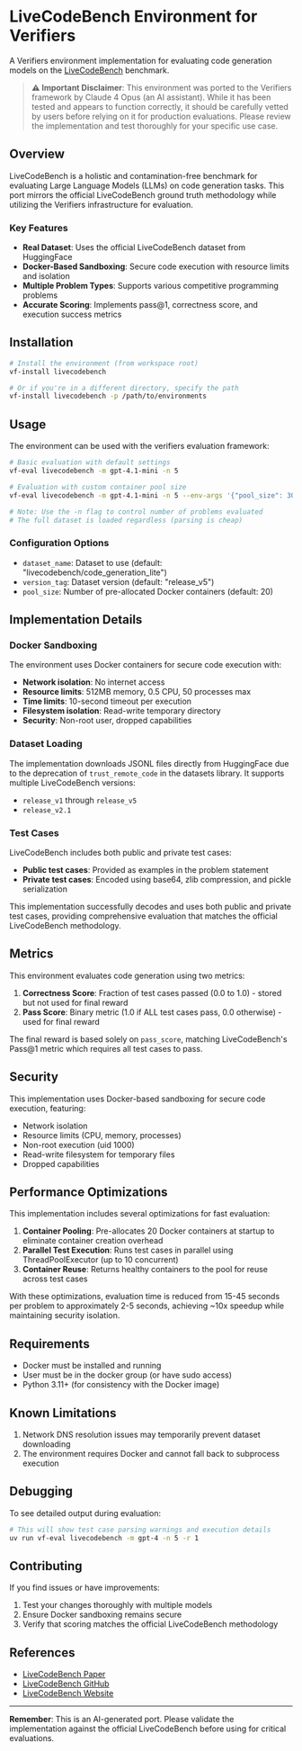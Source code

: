 # LiveCodeBench Environment for Verifiers

A Verifiers environment implementation for evaluating code generation models on the [LiveCodeBench](https://livecodebench.github.io/) benchmark.

> **⚠️ Important Disclaimer**: This environment was ported to the Verifiers framework by Claude 4 Opus (an AI assistant). While it has been tested and appears to function correctly, it should be carefully vetted by users before relying on it for production evaluations. Please review the implementation and test thoroughly for your specific use case.

## Overview

LiveCodeBench is a holistic and contamination-free benchmark for evaluating Large Language Models (LLMs) on code generation tasks. This port mirrors the official LiveCodeBench ground truth methodology while utilizing the Verifiers infrastructure for evaluation.

### Key Features

- **Real Dataset**: Uses the official LiveCodeBench dataset from HuggingFace
- **Docker-Based Sandboxing**: Secure code execution with resource limits and isolation
- **Multiple Problem Types**: Supports various competitive programming problems
- **Accurate Scoring**: Implements pass@1, correctness score, and execution success metrics

## Installation

```bash
# Install the environment (from workspace root)
vf-install livecodebench

# Or if you're in a different directory, specify the path
vf-install livecodebench -p /path/to/environments
```

## Usage

The environment can be used with the verifiers evaluation framework:

```bash
# Basic evaluation with default settings
vf-eval livecodebench -m gpt-4.1-mini -n 5

# Evaluation with custom container pool size
vf-eval livecodebench -m gpt-4.1-mini -n 5 --env-args '{"pool_size": 30}'

# Note: Use the -n flag to control number of problems evaluated
# The full dataset is loaded regardless (parsing is cheap)
```

### Configuration Options

- `dataset_name`: Dataset to use (default: "livecodebench/code_generation_lite")
- `version_tag`: Dataset version (default: "release_v5")
- `pool_size`: Number of pre-allocated Docker containers (default: 20)

## Implementation Details

### Docker Sandboxing

The environment uses Docker containers for secure code execution with:
- **Network isolation**: No internet access
- **Resource limits**: 512MB memory, 0.5 CPU, 50 processes max
- **Time limits**: 10-second timeout per execution
- **Filesystem isolation**: Read-write temporary directory
- **Security**: Non-root user, dropped capabilities

### Dataset Loading

The implementation downloads JSONL files directly from HuggingFace due to the deprecation of `trust_remote_code` in the datasets library. It supports multiple LiveCodeBench versions:
- `release_v1` through `release_v5`
- `release_v2.1`

### Test Cases

LiveCodeBench includes both public and private test cases:
- **Public test cases**: Provided as examples in the problem statement
- **Private test cases**: Encoded using base64, zlib compression, and pickle serialization

This implementation successfully decodes and uses both public and private test cases, providing comprehensive evaluation that matches the official LiveCodeBench methodology.

## Metrics

This environment evaluates code generation using two metrics:

1. **Correctness Score**: Fraction of test cases passed (0.0 to 1.0) - stored but not used for final reward
2. **Pass Score**: Binary metric (1.0 if ALL test cases pass, 0.0 otherwise) - used for final reward

The final reward is based solely on `pass_score`, matching LiveCodeBench's Pass@1 metric which requires all test cases to pass.

## Security

This implementation uses Docker-based sandboxing for secure code execution, featuring:
- Network isolation
- Resource limits (CPU, memory, processes)
- Non-root execution (uid 1000)
- Read-write filesystem for temporary files
- Dropped capabilities

## Performance Optimizations

This implementation includes several optimizations for fast evaluation:

1. **Container Pooling**: Pre-allocates 20 Docker containers at startup to eliminate container creation overhead
2. **Parallel Test Execution**: Runs test cases in parallel using ThreadPoolExecutor (up to 10 concurrent)
3. **Container Reuse**: Returns healthy containers to the pool for reuse across test cases

With these optimizations, evaluation time is reduced from 15-45 seconds per problem to approximately 2-5 seconds, achieving ~10x speedup while maintaining security isolation.

## Requirements

- Docker must be installed and running
- User must be in the docker group (or have sudo access)
- Python 3.11+ (for consistency with the Docker image)

## Known Limitations

1. Network DNS resolution issues may temporarily prevent dataset downloading
2. The environment requires Docker and cannot fall back to subprocess execution

## Debugging

To see detailed output during evaluation:
```bash
# This will show test case parsing warnings and execution details
uv run vf-eval livecodebench -m gpt-4 -n 5 -r 1
```

## Contributing

If you find issues or have improvements:
1. Test your changes thoroughly with multiple models
2. Ensure Docker sandboxing remains secure
3. Verify that scoring matches the official LiveCodeBench methodology

## References

- [LiveCodeBench Paper](https://arxiv.org/abs/2403.07974)
- [LiveCodeBench GitHub](https://github.com/LiveCodeBench/LiveCodeBench)
- [LiveCodeBench Website](https://livecodebench.github.io/)

---

**Remember**: This is an AI-generated port. Please validate the implementation against the official LiveCodeBench before using for critical evaluations.